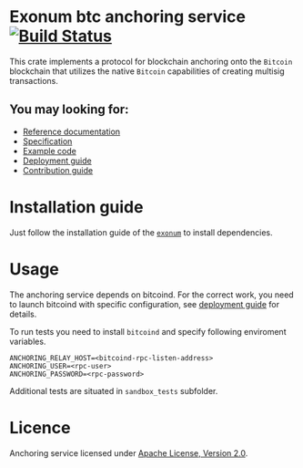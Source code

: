 # Exonum btc anchoring service &emsp; [![Build Status](https://travis-ci.com/exonum/exonum-btc-anchoring.svg?token=XsvDzZa3zu2eW4sVWuqN&branch=master)](https://travis-ci.com/exonum/exonum-btc-anchoring)

This crate implements a protocol for blockchain anchoring onto the `Bitcoin` blockchain that utilizes the native `Bitcoin` capabilities of creating multisig transactions.

## You may looking for:
* [Reference documentation][exonum:reference]
* [Specification][anchoring:specification]
* [Example code](examples/anchoring.rs)
* [Deployment guide](DEPLOY.md)
* [Contribution guide][exonum:contribution]

# Installation guide

Just follow the installation guide of the 
[`exonum`][exonum:install] to install dependencies.

# Usage
The anchoring service depends on bitcoind. For the correct work, you need to launch bitcoind with specific configuration, see [deployment guide](DEPLOY.md) for details.

To run tests you need to install `bitcoind` and specify following enviroment variables.
```shell
ANCHORING_RELAY_HOST=<bitcoind-rpc-listen-address>
ANCHORING_USER=<rpc-user>
ANCHORING_PASSWORD=<rpc-password>
```
Additional tests are situated in `sandbox_tests` subfolder.

# Licence
Anchoring service licensed under [Apache License, Version 2.0](LICENSE).

[exonum:reference]: http://exonum.com/doc/crates/btc_anchoring_service/index.html
[anchoring:specification]: https://github.com/exonum/exonum-doc/blob/master/src/advanced/bitcoin-anchoring.md
[exonum:contribution]: https://github.com/exonum/exonum-doc/blob/master/src/contributing.md
[exonum:install]: https://github.com/exonum/exonum-doc/blob/master/src/get-started/install.md
